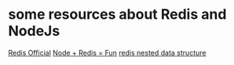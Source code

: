 # some resources about Redis and NodeJs
[Redis Official](http://redis.io/)
[Node + Redis = Fun](http://howtonode.org/node-redis-fun)
[redis nested data structure](http://stackoverflow.com/questions/15219858/how-to-store-a-complex-object-in-redis-using-redis-py)
